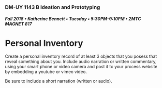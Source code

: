 ### DM-UY 1143 B Ideation and Prototyping
##### Fall 2018 • Katherine Bennett • Tuesday • 5:30PM-9:10PM • 2MTC MAGNET 817

# Personal Inventory

Create a personal inventory record of at least 3 objects that you posess that reveal something about you. Include audio narration or written commentary, using your smart phone or video camera and post it to your process website by embedding a youtube or vimeo video.

Be sure to include a short narration (written or audio).